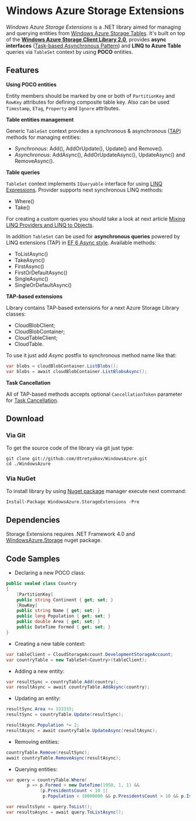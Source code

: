 # Windows Azure Storage Extensions

*Windows Azure Storage Extensions* is a .NET library aimed for managing and querying entities from [Windows Azure Storage Tables](http://msdn.microsoft.com/en-us/library/windowsazure/dd179463.aspx).
It's built on top of the **[Windows Azure Storage Client Library 2.0](https://github.com/WindowsAzure/azure-sdk-for-net)**, provides **async interfaces** ([Task-based Asynchronous Pattern](http://msdn.microsoft.com/en-us/library/hh873175.aspx)) and **LINQ to Azure Table** queries via `TableSet` context by using **POCO** entities.

## Features

**Using POCO entities**

Entity members should be marked by one or both of `PartitionKey` and `RowKey` attributes for defining composite table key. Also can be used `Timestamp`, `ETag`, `Property` and `Ignore` attributes.

**Table entities management**

Generic `TableSet` context provides a synchronous & asynchronous ([TAP](http://msdn.microsoft.com/en-us/library/hh873175.aspx)) methods for managing entities:

  * *Synchronous*: Add(), AddOrUpdate(), Update() and Remove().
  * *Asynchronous*: AddAsync(), AddOrUpdateAsync(), UpdateAsync() and RemoveAsync().

**Table queries**

`TableSet` context implements `IQueryable` interface for using [LINQ Expressions](http://msdn.microsoft.com/en-us/library/vstudio/bb397926.aspx). Provider supports next synchronous LINQ methods:
* Where()
* Take()

For creating a custom queries you should take a look at next article [Mixing LINQ Providers and LINQ to Objects](http://msdn.microsoft.com/en-us/vstudio/ff963710.aspx). 

In addition `TableSet` can be used for **asynchronous queries** powered by LINQ extensions (TAP) in [EF 6 Async style](http://weblogs.asp.net/scottgu/archive/2012/12/11/entity-framework-6-alpha2-now-available.aspx).
Available methods:
* ToListAsync()
* TakeAsync()
* FirstAsync()
* FirstOrDefaultAsync()
* SingleAsync()
* SingleOrDefaultAsync()

**TAP-based extensions**

Library contains TAP-based extensions for a next Azure Storage Library classes:
* CloudBlobClient;
* CloudBlobContainer;
* CloudTableClient;
* CloudTable.

To use it just add _Async_ postfix to synchronous method name like that:

```csharp
var blobs = cloudBlobContainer.ListBlobs();
var blobs = await cloudBlobContainer.ListBlobsAsync();
```

**Task Cancellation**

All of TAP-based methods accepts optional `CancellationToken` parameter for [Task Cancellation](http://msdn.microsoft.com/en-us/library/dd997396.aspx).

## Download

### Via Git
To get the source code of the library via git just type:

```git
git clone git://github.com/dtretyakov/WindowsAzure.git
cd ./WindowsAzure
```

### Via NuGet
To install library by using [Nuget package](https://nuget.org/packages/WindowsAzure.StorageExtensions/) manager execute next command:

```
Install-Package WindowsAzure.StorageExtensions -Pre
```

## Dependencies
Storage Extensions requires .NET Framework 4.0 and [WindowsAzure.Storage](https://nuget.org/packages/WindowsAzure.Storage) nuget package.

## Code Samples

* Declaring a new POCO class:

```csharp
public sealed class Country
{
    [PartitionKey]
    public string Continent { get; set; }
    [RowKey]
    public string Name { get; set; }
    public long Population { get; set; }
    public double Area { get; set; }
    public DateTime Formed { get; set; }
}
```

* Creating a new table context:

```csharp
var tableClient = CloudStorageAccount.DevelopmentStorageAccount;
var countryTable = new TableSet<Country>(tableClient);
```

* Adding a new entity:

```csharp
var resultSync = countryTable.Add(country);
var resultAsync = await countryTable.AddAsync(country);
```

* Updating an entity:

```csharp
resultSync.Area += 333333;
resultSync = countryTable.Update(resultSync);

resultAsync.Population *= 2;
resultAsync = await countryTable.UpdateAsync(resultAsync);
```

* Removing entities:

```csharp
countryTable.Remove(resultSync);
await countryTable.RemoveAsync(resultAsync);
```

* Querying entities:

```csharp
var query = countryTable.Where(
        p => p.Formed > new DateTime(1950, 1, 1) &&
             (p.PresidentsCount < 10 ||
              p.Population < 10000000 && p.PresidentsCount > 10 && p.IsExists));

var resultsSync = query.ToList();
var resultsAsync = await query.ToListAsync();
```
